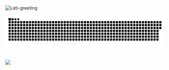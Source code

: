 #### 

<img align="center" alt="Leti-greeting" src="https://media.tenor.com/images/acc4116372dcc4b342cb1a00ae657151/tenor.gif">
  
![Snake animation](https://github.com/lalvessiqueira/lalvessiqueira/blob/output/github-contribution-grid-snake.svg)

## 
 <div>
  <a href="https://github.com/lalvessiqueira">
  <img height="180em" src="https://github-readme-stats.vercel.app/api?username=lalvessiqueira&show_icons=true&theme=dracula&include_all_commits=true&count_private=true"/>
<div>
<div style="display: inline_block"><br>
</div>

